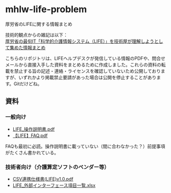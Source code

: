 # mhlw-life-problem

厚労省のLIFEに関する情報まとめ

技術的観点からの雑記は以下：  
[厚労省の最旬IT「科学的介護情報システム（LIFE）」を技術屋が理解しようとして集めた情報まとめ](https://zenn.dev/ukkz/articles/971fe7a3d63a65)

こちらのリポジトリは、LIFEヘルプデスクが発信している情報のPDFや、問合せメールから直接入手した資料をまとめるために作成しました。これらの資料の転載を禁止する旨の記述・連絡・ライセンスを確認していないため公開しておりますが、いずれかより掲載禁止要請があった場合は公開を停止することがあります。Gitだけどね。

## 資料

### 一般向け

- [LIFE_操作説明書.pdf](./LIFE_操作説明書.pdf)
- [【LIFE】FAQ.pdf](https://life.mhlw.go.jp/%E3%80%90LIFE%E3%80%91FAQ.pdf)  

FAQも最初に必読。操作説明書に載っていない（間に合わなかった？）前提事項がたくさん書かれている。

### 技術者向け（介護算定ソフトのベンダー等）

- [CSV連携仕様書(LIFE)v1.0.pdf](./CSV連携仕様書(LIFE)v1.0.pdf)
- [LIFE_外部インターフェース項目一覧.xlsx](./LIFE_外部インターフェース項目一覧.xlsx)


